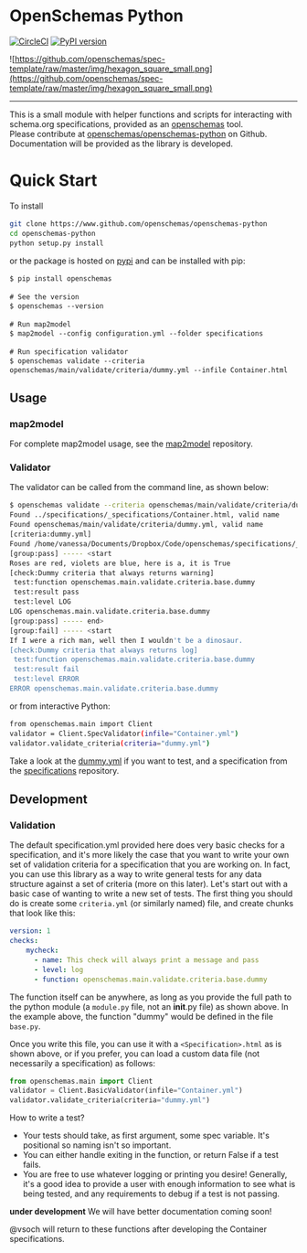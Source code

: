 # OpenSchemas Python

[![CircleCI](https://circleci.com/gh/openschemas/openschemas-python.svg?style=svg)](https://circleci.com/gh/openschemas/openschemas-python)
[![PyPI version](https://badge.fury.io/py/openschemas.svg)](https://badge.fury.io/py/openschemas)

![https://github.com/openschemas/spec-template/raw/master/img/hexagon_square_small.png](https://github.com/openschemas/spec-template/raw/master/img/hexagon_square_small.png)

-------------------------------------------------------------------------------

This is a small module with helper functions and scripts for interacting with schema.org
specifications, provided as an [openschemas](https://www.github.com/openschemas) tool.  
Please contribute at [openschemas/openschemas-python](https://www.github.com/openschemas/openschemas-python) on
Github. Documentation will be provided as the library is developed.

# Quick Start

To install

```bash
git clone https://www.github.com/openschemas/openschemas-python
cd openschemas-python
python setup.py install
```

or the package is hosted on [pypi](https://pypi.org/project/openschemas/) and
can be installed with pip:

```
$ pip install openschemas

# See the version
$ openschemas --version

# Run map2model
$ map2model --config configuration.yml --folder specifications

# Run specification validator
$ openschemas validate --criteria openschemas/main/validate/criteria/dummy.yml --infile Container.html
```

## Usage

### map2model

For complete map2model usage, see the [map2model](https://www.github.com/openschemas/map2model) repository.


### Validator

The validator can be called from the command line, as shown below:

```bash
$ openschemas validate --criteria openschemas/main/validate/criteria/dummy.yml --infile ../specifications/_specifications/Container.html
Found ../specifications/_specifications/Container.html, valid name
Found openschemas/main/validate/criteria/dummy.yml, valid name
[criteria:dummy.yml]
Found /home/vanessa/Documents/Dropbox/Code/openschemas/specifications/_specifications/Container.html, valid name
[group:pass] ----- <start
Roses are red, violets are blue, here is a, it is True
[check:Dummy criteria that always returns warning]
 test:function openschemas.main.validate.criteria.base.dummy
 test:result pass
 test:level LOG
LOG openschemas.main.validate.criteria.base.dummy
[group:pass] ----- end>
[group:fail] ----- <start
If I were a rich man, well then I wouldn't be a dinosaur.
[check:Dummy criteria that always returns log]
 test:function openschemas.main.validate.criteria.base.dummy
 test:result fail
 test:level ERROR
ERROR openschemas.main.validate.criteria.base.dummy
```

or from interactive Python:

```bash
from openschemas.main import Client
validator = Client.SpecValidator(infile="Container.yml")
validator.validate_criteria(criteria="dummy.yml")
```

Take a look at the [dummy.yml](openschemas/main/validate/criteria/dummy.yml)
if you want to test, and a specification from the [specifications](https://www.github.com/openschemas/specifications/)
repository.

## Development

### Validation
The default specification.yml provided here does very basic checks for a specification,
and it's more likely the case that you want to write your own set of validation
criteria for a specification that you are working on. In fact, you can use
this library as a way to write general tests for any data structure against
a set of criteria (more on this later). Let's start out with a basic case
of wanting to write a new set of tests. The first thing you should do is create
some `criteria.yml` (or similarly named) file, and create chunks that look 
like this:

```yaml
version: 1
checks:
    mycheck:
      - name: This check will always print a message and pass
      - level: log
      - function: openschemas.main.validate.criteria.base.dummy
```

The function itself can be anywhere, as long as you provide the full path
to the python module (a `module.py` file, not an __init__.py file)
as shown above. In the example above, the function "dummy" would be
defined in the file `base.py`.

Once you write this file, you can use it with a `<Specification>.html` as is
shown above, or if you prefer, you can load a custom data file (not necessarily
a specification) as follows:

```python
from openschemas.main import Client
validator = Client.BasicValidator(infile="Container.yml")
validator.validate_criteria(criteria="dummy.yml")
```

How to write a test?

 - Your tests should take, as first argument, some spec variable. It's positional so naming isn't so important.
 - You can either handle exiting in the function, or return False if a test fails.
 - You are free to use whatever logging or printing you desire! Generally, it's a good idea to provide a user with enough information to see what is being tested, and any requirements to debug if a test is not passing.

**under development** We will have better documentation coming soon!

@vsoch will return to these functions after developing the Container specifications.
